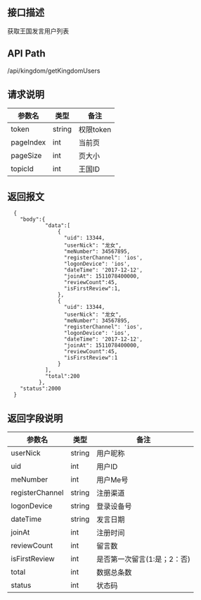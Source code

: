 ## 接口描述
获取王国发言用户列表
## API Path
/api/kingdom/getKingdomUsers
## 请求说明
|参数名    |类型    |备注             |
|--------- |--------|-----------------|
|token     |string  |权限token        |
|pageIndex |int     |当前页           |
|pageSize  |int     |页大小           |
|topicId   |int     |王国ID           |
## 返回报文
```
  {
    "body":{
            "data":[
                {
                  "uid": 13344,
                  "userNick": "龙女",
                  "meNumber": 34567895,
                  "registerChannel": 'ios',
                  "logonDevice": 'ios',
                  "dateTime": '2017-12-12',
                  "joinAt": 1511078400000,
                  "reviewCount":45,
                  "isFirstReview":1,
                },
                {
                  "uid": 13344,
                  "userNick": "龙女",
                  "meNumber": 34567895,
                  "registerChannel": 'ios',
                  "logonDevice": 'ios',
                  "dateTime": '2017-12-12',
                  "joinAt": 1511078400000,
                  "reviewCount":45,
                  "isFirstReview":1
                }
            ],
            "total":200
          },
    "status":2000
  }
```
## 返回字段说明
|参数名   |类型    |备注             |
|---------|--------|-----------------|
|userNick |string  |用户昵称         |
|uid      |int     |用户ID           |
|meNumber |int     |用户Me号         |
|registerChannel |string  |注册渠道         |
|logonDevice |string  |登录设备号         |
|dateTime |string  |发言日期        |
|joinAt   |int     |注册时间         |
|reviewCount| int  |留言数           |
|isFirstReview     |int     |是否第一次留言(1:是；2：否) |
|total    |int     |数据总条数       |
|status   |int     |状态码           |